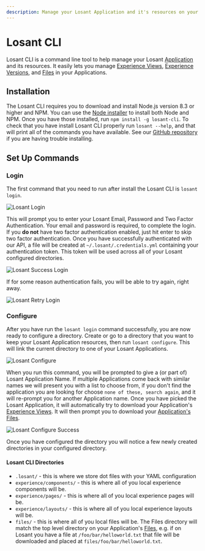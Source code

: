 ```yaml
---
description: Manage your Losant Application and it's resources on your local disk.
---
```


# Losant CLI

Losant CLI is a command line tool to help manage your Losant [Application](/applications/overview/) and its resources. It easily lets you manage [Experience Views](/experiences/views/), [Experience Versions](/experiences/versions/), and [Files](/applications/files/) in your Applications.

## Installation

The Losant CLI requires you to download and install Node.js version 8.3 or higher and NPM. You can use the [Node installer](https://nodejs.org/en/download/) to install both Node and NPM. Once you have those installed, run `npm install -g losant-cli`. To check that you have install Losant CLI properly run `losant --help`, and that will print all of the commands you have available. See our [GitHub repository](https://github.com/Losant/losant-cli) if you are having trouble installing.

## Set Up Commands

### Login

The first command that you need to run after install the Losant CLI is `losant login`.

![Losant Login](/images/cli/login.png "Login")

This will prompt you to enter your Losant Email, Password and Two Factor Authentication. Your email and password is required, to complete the login. If you **do not** have two factor authentication enabled, just hit enter to skip two factor authentication. Once you have successfully authenticated with our API, a file will be created at `~/.losant/.credentials.yml` containing your authentication token. This token will be used across all of your Losant configured directories.

![Losant Success Login](/images/cli/login-success.png "Login Success")

If for some reason authentication fails, you will be able to try again, right away.

![Losant Retry Login](/images/cli/login-failure.png "Login Retry")

### Configure

After you have run the `losant login` command successfully, you are now ready to configure a directory. Create or go to a directory that you want to keep your Losant Application resources, then run `losant configure`. This will link the current directory to one of your Losant Applications.

![Losant Configure](/images/cli/configure.png "Configure")

When you run this command, you will be prompted to give a (or part of) Losant Application Name. If multiple Applications come back with similar names we will present you with a list to choose from, if you don't find the application you are looking for choose `none of these, search again`, and it will re-prompt you for another Application name. Once you have picked the Losant Application, it will automatically try to download your Application's [Experience Views](/experiences/views/). It will then prompt you to download your [Application's Files](/applications/files/).

![Losant Configure Success](/images/cli/configure-success.png "Configure Success")

Once you have configured the directory you will notice a few newly created directories in your configured directory.

#### Losant CLI Directories

- `.losant/` - this is where we store dot files with your YAML configuration
- `experience/components/` - this is where all of you local experience components will be.
- `experience/pages/`  - this is where all of you local experience pages will be.
- `experience/layouts/`  - this is where all of you local experience layouts will be.
- `files/`  - this is where all of you local files will be. The Files directory will match the top level directory on your Application's [Files](/applications/files/), e.g. if on Losant you have a file at `/foo/bar/helloworld.txt` that file will be downloaded and placed at `files/foo/bar/helloworld.txt`.
